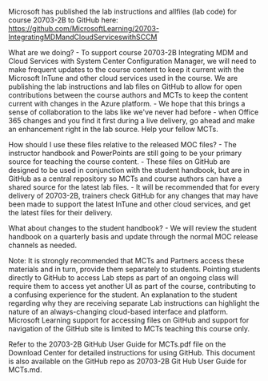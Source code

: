 Microsoft has published the lab instructions and allfiles (lab code) for course 20703-2B to GitHub here: https://github.com/MicrosoftLearning/20703-IntegratingMDMandCloudServiceswithSCCM

What are we doing? - To support course 20703-2B Integrating MDM and Cloud Services with System Center Configuration Manager, we will need to make frequent updates to the course content to keep it current with the Microsoft InTune and other cloud services used in the course. We are publishing the lab instructions and lab files on GitHub to allow for open contributions between the course authors and MCTs to keep the content current with changes in the Azure platform. - We hope that this brings a sense of collaboration to the labs like we've never had before - when Office 365 changes and you find it first during a live delivery, go ahead and make an enhancement right in the lab source. Help your fellow MCTs.

How should I use these files relative to the released MOC files? - The instructor handbook and PowerPoints are still going to be your primary source for teaching the course content. - These files on GitHub are designed to be used in conjunction with the student handbook, but are in GitHub as a central repository so MCTs and course authors can have a shared source for the latest lab files. - It will be recommended that for every delivery of 20703-2B, trainers check GitHub for any changes that may have been made to support the latest InTune and other cloud services, and get the latest files for their delivery.

What about changes to the student handbook? - We will review the student handbook on a quarterly basis and update through the normal MOC release channels as needed.

Note: It is strongly recommended that MCTs and Partners access these materials and in turn, provide them separately to students. Pointing students directly to GitHub to access Lab steps as part of an ongoing class will require them to access yet another UI as part of the course, contributing to a confusing experience for the student. An explanation to the student regarding why they are receiving separate Lab instructions can highlight the nature of an always-changing cloud-based interface and platform. Microsoft Learning support for accessing files on GitHub and support for navigation of the GitHub site is limited to MCTs teaching this course only.

Refer to the 20703-2B GitHub User Guide for MCTs.pdf file on the Download Center for detailed instructions for using GitHub. This document is also available on the GitHub repo as 20703-2B Git Hub User Guide for MCTs.md.
